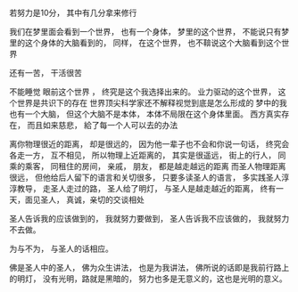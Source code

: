# 




若努力是10分， 其中有几分拿来修行








我们在梦里面会看到一个世界， 也有一个身体， 梦里的这个世界， 不能说只有梦里的这个身体的大脑看到的， 同样， 在这个世界， 也不鞥说这个大脑看到这个世界


还有一苦， 干活很苦

不能睡觉
    眼前这个世界 ， 终究是这个我选择出来的。
       业力驱动的这个世界， 
       这个世界是共识下的存在
       世界顶尖科学家还不解释视觉到底是怎么形成的
       梦中的我也有一个大脑， 但这个大脑不是本体， 本体不局限在这个身体里面。 
       西方真实存在， 而且如来慈悲， 給了每一个人可以去的办法
       
       
       
离你物理很近的距离， 却是很远的， 因为他一辈子也不会和你说一句话， 终究会各走一方， 互不相见， 所以物理上近距离的， 其实是很遥远， 街上的行人， 同乘的乘客， 同租住的房间， 亲戚， 朋友， 都是越走越远的距离
而圣人物理距离很远， 但他给后人留下的语言和关切很多， 只要多读圣人的语言， 多实践圣人淳淳教导， 走圣人走过的路， 圣人给了明灯， 与圣人是越走越近的距离， 终有一天，面见圣人， 真诚，亲切的交谈相处

圣人告诉我的应该做到的， 我就努力要做到， 
圣人告诉我不应该做的， 我就努力不去做。 

为与不为， 与圣人的话相应。

佛是圣人中的圣人， 佛为众生讲法， 也是为我讲法， 佛所说的话即是我前行路上的明灯， 没有光明，路就是黑暗的， 努力也多是无意义的，这也是光明的意义。 


 